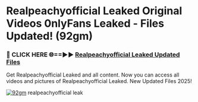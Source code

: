 # Realpeachyofficial Leaked Original Videos 0nlyFans Leaked - Files Updated! (92gm)

<h3>🔴 CLICK HERE 🌐==►► <a href="https://tinyurl.com/x26r9saj" rel="nofollow">Realpeachyofficial Leaked Updated Files</a></h3>

Get Realpeachyofficial Leaked and all content. Now you can access all videos and pictures of Realpeachyofficial Leaked. New Updated Files 2025!

[![92gm](https://i.imgur.com/LkgZPqh.gif)](https://tinyurl.com/x26r9saj)
realpeachyofficial leak